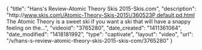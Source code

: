 {
    "title": "Hans's Review-Atomic Theory Skis 2015-Skis.com",
    "description": "http:\/\/www.skis.com\/Atomic-Theory-Skis-2015\/360523P,default,pd.html The Atomic Theory is a sweet ski if you want a ski that will have a snappy feeling on the...",
    "videoid": "3765280",
    "date_created": "1411361064",
    "date_modified": "1418181992",
    "type": "captivate",
    "layout": "video",
    "url": "\/v\/hans-s-review-atomic-theory-skis-2015-skis-com\/3765280"
}